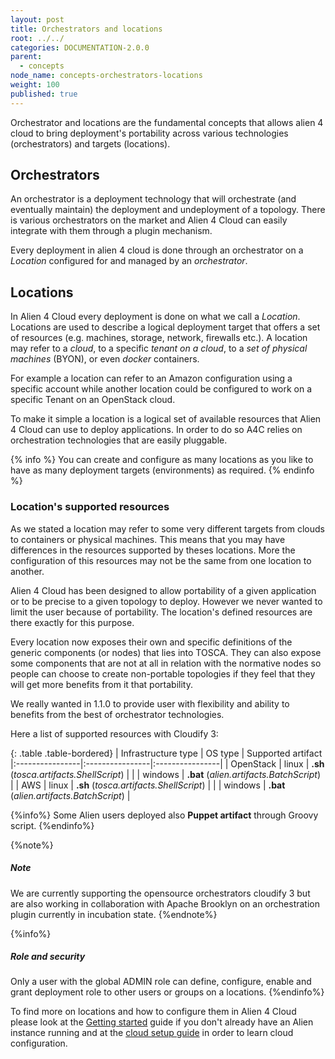 ```yaml
---
layout: post
title: Orchestrators and locations
root: ../../
categories: DOCUMENTATION-2.0.0
parent:
  - concepts
node_name: concepts-orchestrators-locations
weight: 100
published: true
---
```


Orchestrator and locations are the fundamental concepts that allows alien 4 cloud to bring deployment's portability across various technologies (orchestrators) and targets (locations).

## Orchestrators

An orchestrator is a deployment technology that will orchestrate (and eventually maintain) the deployment and undeployment of a topology. There is various orchestrators on the market and Alien 4 Cloud can easily integrate with them through a plugin mechanism.

Every deployment in alien 4 cloud is done through an orchestrator on a *Location* configured for and managed by an *orchestrator*.

## Locations

In Alien 4 Cloud every deployment is done on what we call a *Location*. Locations are used to describe a logical deployment target that offers a set of resources (e.g. machines, storage, network, firewalls etc.). A location may refer to a _cloud_, to a specific _tenant on a cloud_, to a _set of physical machines_ (BYON), or even _docker_ containers.

For example a location can refer to an Amazon configuration using a specific account while another location could be configured to work on a specific Tenant on an OpenStack cloud.

To make it simple a location is a logical set of available resources that Alien 4 Cloud can use to deploy applications. In order to do so A4C relies on orchestration technologies that are easily pluggable.

{% info %}
You can create and configure as many locations as you like to have as many deployment targets (environments) as required.
{% endinfo %}

### Location's supported resources

As we stated a location may refer to some very different targets from clouds to containers or physical machines. This means that you may have differences in the resources supported by theses locations. More the configuration of this resources may not be the same from one location to another.

Alien 4 Cloud has been designed to allow portability of a given application or to be precise to a given topology to deploy. However we never wanted to limit the user because of portability. The location's defined resources are there exactly for this purpose.

Every location now exposes their own and specific definitions of the generic components (or nodes) that lies into TOSCA. They can also expose some components that are not at all in relation with the normative nodes so people can choose to create non-portable topologies if they feel that they will get more benefits from it that portability.

We really wanted in 1.1.0 to provide user with flexibility and ability to benefits from the best of orchestrator technologies.

Here a list of supported resources with Cloudify 3:

{: .table .table-bordered}
| Infrastructure type | OS type | Supported artifact
|:----------------|:----------------|:----------------|
| OpenStack | linux | **.sh** (_tosca.artifacts.ShellScript_) |
|  | windows | **.bat** (_alien.artifacts.BatchScript_) |
| AWS | linux | **.sh** (_tosca.artifacts.ShellScript_) |
|  | windows | **.bat** (_alien.artifacts.BatchScript_) |

{%info%}
Some Alien users deployed also **Puppet artifact** through Groovy script.
{%endinfo%}

{%note%}
<h5>Note</h5>
We are currently supporting the opensource orchestrators cloudify 3 but are also working in collaboration with Apache Brooklyn on an orchestration plugin currently in incubation state.
{%endnote%}

{%info%}
<h5>Role and security</h5>
Only a user with the global ADMIN role can define, configure, enable and grant deployment role to other users or groups on a locations.
{%endinfo%}

To find more on locations and how to configure them in Alien 4 Cloud please look at the [Getting started](#/documentation/2.0.0/getting_started/getting_started.html) guide if you don't already have an Alien instance running and at the [cloud setup guide](#/documentation/2.0.0/user_guide/cloud_management.html) in order to learn cloud configuration.
